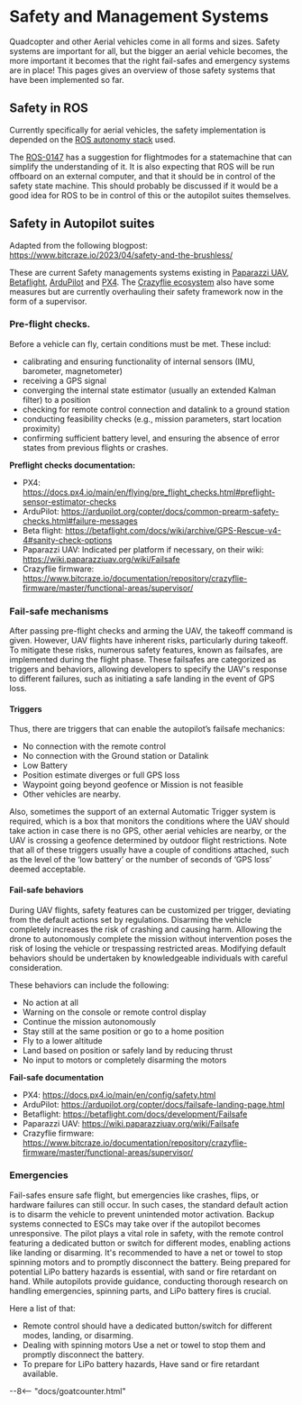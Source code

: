 # Safety and Management Systems

Quadcopter and other Aerial vehicles come in all forms and sizes.
Safety systems are important for all, but the bigger an aerial vehicle becomes, the more important it becomes that the right fail-safes and emergency systems are in place!
This pages gives an overview of those safety systems that have been implemented so far.

## Safety in ROS

Currently specifically for aerial vehicles, the safety implementation is depended on the [ROS autonomy stack](aerial_autonomy_stacks.md) used.

The [ROS-0147](https://ros.org/reps/rep-0147.html) has a suggestion for flightmodes for a statemachine that can simplify the understanding of it. It is also expecting that ROS will be run offboard on an external computer, and that it should be in control of the safety state machine. This should probably be discussed if it would be a good idea for ROS to be in control of this or the autopilot suites themselves.

## Safety in Autopilot suites
Adapted from the following blogpost: https://www.bitcraze.io/2023/04/safety-and-the-brushless/

These are current Safety managements systems existing in [Paparazzi UAV](https://wiki.paparazziuav.org/wiki/Main_Page), [Betaflight](https://betaflight.com/), [ArduPilot](https://ardupilot.org/) and [PX4](https://px4.io/).
The [Crazyflie ecosystem](https://www.bitcraze.io/) also have some measures but are currently overhauling their safety framework now in the form of a supervisor.

### Pre-flight checks.

Before a vehicle can fly, certain conditions must be met. These includ:

* calibrating and ensuring functionality of internal sensors (IMU, barometer, magnetometer)
*  receiving a GPS signal
*  converging the internal state estimator (usually an extended Kalman filter) to a position
*  checking for remote control connection and datalink to a ground station
*  conducting feasibility checks (e.g., mission parameters, start location proximity)
*  confirming sufficient battery level, and ensuring the absence of error states from previous flights or crashes.

**Preflight checks documentation:**

* PX4: <https://docs.px4.io/main/en/flying/pre_flight_checks.html#preflight-sensor-estimator-checks>
* ArduPilot: <https://ardupilot.org/copter/docs/common-prearm-safety-checks.html#failure-messages>
* Beta flight: <https://betaflight.com/docs/wiki/archive/GPS-Rescue-v4-4#sanity-check-options>
* Paparazzi UAV: Indicated per platform if necessary, on their wiki:  <https://wiki.paparazziuav.org/wiki/Failsafe>
* Crazyflie firmware: <https://www.bitcraze.io/documentation/repository/crazyflie-firmware/master/functional-areas/supervisor/>

### Fail-safe mechanisms

After passing pre-flight checks and arming the UAV, the takeoff command is given. However, UAV flights have inherent risks, particularly during takeoff. To mitigate these risks, numerous safety features, known as failsafes, are implemented during the flight phase. These failsafes are categorized as triggers and behaviors, allowing developers to specify the UAV's response to different failures, such as initiating a safe landing in the event of GPS loss.

#### Triggers
Thus, there are triggers that can enable the autopilot’s failsafe mechanics:

* No connection with the remote control
* No connection with the Ground station or Datalink
* Low Battery
* Position estimate diverges or full GPS loss
* Waypoint going beyond geofence or Mission is not feasible
* Other vehicles are nearby.

Also, sometimes the support of an external Automatic Trigger system is required, which is a box that monitors the conditions where the UAV should take action in case there is no GPS, other aerial vehicles are nearby, or the UAV is crossing a geofence determined by outdoor flight restrictions. Note that all of these triggers usually have a couple of conditions attached, such as the level of the ‘low battery’ or the number of seconds of ‘GPS loss’ deemed acceptable.

#### Fail-safe behaviors

During UAV flights, safety features can be customized per trigger, deviating from the default actions set by regulations. Disarming the vehicle completely increases the risk of crashing and causing harm. Allowing the drone to autonomously complete the mission without intervention poses the risk of losing the vehicle or trespassing restricted areas. Modifying default behaviors should be undertaken by knowledgeable individuals with careful consideration.

These behaviors can include the following:

* No action at all
* Warning on the console or remote control display
* Continue the mission autonomously
* Stay still at the same position or go to a home position
* Fly to a lower altitude
* Land based on position or safely land by reducing thrust
* No input to motors or completely disarming the motors

**Fail-safe documentation**

* PX4: <https://docs.px4.io/main/en/config/safety.html>
* ArduPilot: <https://ardupilot.org/copter/docs/failsafe-landing-page.html>
* Betaflight: <https://betaflight.com/docs/development/Failsafe>
* Paparazzi UAV: <https://wiki.paparazziuav.org/wiki/Failsafe>
* Crazyflie firmware: <https://www.bitcraze.io/documentation/repository/crazyflie-firmware/master/functional-areas/supervisor/>


### Emergencies

Fail-safes ensure safe flight, but emergencies like crashes, flips, or hardware failures can still occur. In such cases, the standard default action is to disarm the vehicle to prevent unintended motor activation. Backup systems connected to ESCs may take over if the autopilot becomes unresponsive. The pilot plays a vital role in safety, with the remote control featuring a dedicated button or switch for different modes, enabling actions like landing or disarming. It's recommended to have a net or towel to stop spinning motors and to promptly disconnect the battery. Being prepared for potential LiPo battery hazards is essential, with sand or fire retardant on hand. While autopilots provide guidance, conducting thorough research on handling emergencies, spinning parts, and LiPo battery fires is crucial.

Here a list of that:
* Remote control should have a dedicated button/switch for different modes, landing, or disarming.
* Dealing with spinning motors Use a net or towel to stop them and promptly disconnect the battery.
* To prepare for LiPo battery hazards, Have sand or fire retardant available.

--8<-- "docs/goatcounter.html"
